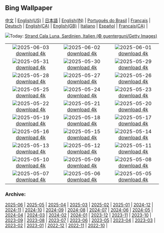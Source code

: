 ## Bing Wallpaper
[中文](README.md) |                     [English(US)](en-US.md) |                     [日本語](ja-JP.md) |                     [English(IN)](en-IN.md) |                     [Português do Brasil](pt-BR.md) |                     [Français](fr-FR.md) |                     [Deutsch](de-DE.md) |                     [English(CA)](en-CA.md) |                     [English(GB)](en-GB.md) |                     [Italiano](it-IT.md) |                     [Español](es-ES.md) |                     [Français(CA)](fr-CA.md) |                    

![](https://www.bing.com/th?id=OHR.CalaLuna_DE-DE8318114983_UHD.jpg&w=1000)Today: [Strand Cala Luna, Sardinien, Italien (© guenterguni/Getty Images)](https://www.bing.com/th?id=OHR.CalaLuna_DE-DE8318114983_UHD.jpg)

|      |      |      |
| :----: | :----: | :----: |
|![](https://www.bing.com/th?id=OHR.BicyclesUtrecht_DE-DE4256517633_UHD.jpg&pid=hp&w=384&h=216&rs=1&c=4)2025-06-03 [download 4k](https://www.bing.com/th?id=OHR.BicyclesUtrecht_DE-DE4256517633_UHD.jpg)|![](https://www.bing.com/th?id=OHR.ChickAhnepark_DE-DE9261263631_UHD.jpg&pid=hp&w=384&h=216&rs=1&c=4)2025-06-02 [download 4k](https://www.bing.com/th?id=OHR.ChickAhnepark_DE-DE9261263631_UHD.jpg)|![](https://www.bing.com/th?id=OHR.GrandeTerreReef_DE-DE5368451110_UHD.jpg&pid=hp&w=384&h=216&rs=1&c=4)2025-06-01 [download 4k](https://www.bing.com/th?id=OHR.GrandeTerreReef_DE-DE5368451110_UHD.jpg)|
|![](https://www.bing.com/th?id=OHR.SwedenReserve_DE-DE3687449792_UHD.jpg&pid=hp&w=384&h=216&rs=1&c=4)2025-05-31 [download 4k](https://www.bing.com/th?id=OHR.SwedenReserve_DE-DE3687449792_UHD.jpg)|![](https://www.bing.com/th?id=OHR.LittlePigeonRiver_DE-DE2665002576_UHD.jpg&pid=hp&w=384&h=216&rs=1&c=4)2025-05-30 [download 4k](https://www.bing.com/th?id=OHR.LittlePigeonRiver_DE-DE2665002576_UHD.jpg)|![](https://www.bing.com/th?id=OHR.GoetheSchiller_DE-DE0833691040_UHD.jpg&pid=hp&w=384&h=216&rs=1&c=4)2025-05-29 [download 4k](https://www.bing.com/th?id=OHR.GoetheSchiller_DE-DE0833691040_UHD.jpg)|
|![](https://www.bing.com/th?id=OHR.KelpOtter_DE-DE1256617925_UHD.jpg&pid=hp&w=384&h=216&rs=1&c=4)2025-05-28 [download 4k](https://www.bing.com/th?id=OHR.KelpOtter_DE-DE1256617925_UHD.jpg)|![](https://www.bing.com/th?id=OHR.MonaValePool_DE-DE2862421756_UHD.jpg&pid=hp&w=384&h=216&rs=1&c=4)2025-05-27 [download 4k](https://www.bing.com/th?id=OHR.MonaValePool_DE-DE2862421756_UHD.jpg)|![](https://www.bing.com/th?id=OHR.Arashiyama2025_DE-DE6569977297_UHD.jpg&pid=hp&w=384&h=216&rs=1&c=4)2025-05-26 [download 4k](https://www.bing.com/th?id=OHR.Arashiyama2025_DE-DE6569977297_UHD.jpg)|
|![](https://www.bing.com/th?id=OHR.ButchartFlowers_DE-DE6034854764_UHD.jpg&pid=hp&w=384&h=216&rs=1&c=4)2025-05-25 [download 4k](https://www.bing.com/th?id=OHR.ButchartFlowers_DE-DE6034854764_UHD.jpg)|![](https://www.bing.com/th?id=OHR.JotunheimenPark_DE-DE8444693160_UHD.jpg&pid=hp&w=384&h=216&rs=1&c=4)2025-05-24 [download 4k](https://www.bing.com/th?id=OHR.JotunheimenPark_DE-DE8444693160_UHD.jpg)|![](https://www.bing.com/th?id=OHR.ButterflyTurtle_DE-DE3016646216_UHD.jpg&pid=hp&w=384&h=216&rs=1&c=4)2025-05-23 [download 4k](https://www.bing.com/th?id=OHR.ButterflyTurtle_DE-DE3016646216_UHD.jpg)|
|![](https://www.bing.com/th?id=OHR.BaobabAvenue_DE-DE3139251925_UHD.jpg&pid=hp&w=384&h=216&rs=1&c=4)2025-05-22 [download 4k](https://www.bing.com/th?id=OHR.BaobabAvenue_DE-DE3139251925_UHD.jpg)|![](https://www.bing.com/th?id=OHR.SongyangTeaGarden_DE-DE9062718883_UHD.jpg&pid=hp&w=384&h=216&rs=1&c=4)2025-05-21 [download 4k](https://www.bing.com/th?id=OHR.SongyangTeaGarden_DE-DE9062718883_UHD.jpg)|![](https://www.bing.com/th?id=OHR.HoneyBeeLavender_DE-DE5467752918_UHD.jpg&pid=hp&w=384&h=216&rs=1&c=4)2025-05-20 [download 4k](https://www.bing.com/th?id=OHR.HoneyBeeLavender_DE-DE5467752918_UHD.jpg)|
|![](https://www.bing.com/th?id=OHR.MountHamilton_DE-DE9789117728_UHD.jpg&pid=hp&w=384&h=216&rs=1&c=4)2025-05-19 [download 4k](https://www.bing.com/th?id=OHR.MountHamilton_DE-DE9789117728_UHD.jpg)|![](https://www.bing.com/th?id=OHR.BerlinHistoryMuseum_DE-DE3052163032_UHD.jpg&pid=hp&w=384&h=216&rs=1&c=4)2025-05-18 [download 4k](https://www.bing.com/th?id=OHR.BerlinHistoryMuseum_DE-DE3052163032_UHD.jpg)|![](https://www.bing.com/th?id=OHR.VeniceLagoon_DE-DE3294862125_UHD.jpg&pid=hp&w=384&h=216&rs=1&c=4)2025-05-17 [download 4k](https://www.bing.com/th?id=OHR.VeniceLagoon_DE-DE3294862125_UHD.jpg)|
|![](https://www.bing.com/th?id=OHR.GreenMacaw_DE-DE4297947779_UHD.jpg&pid=hp&w=384&h=216&rs=1&c=4)2025-05-16 [download 4k](https://www.bing.com/th?id=OHR.GreenMacaw_DE-DE4297947779_UHD.jpg)|![](https://www.bing.com/th?id=OHR.LondonParliament_DE-DE1178909686_UHD.jpg&pid=hp&w=384&h=216&rs=1&c=4)2025-05-15 [download 4k](https://www.bing.com/th?id=OHR.LondonParliament_DE-DE1178909686_UHD.jpg)|![](https://www.bing.com/th?id=OHR.SardiniaFlavia_DE-DE3762608321_UHD.jpg&pid=hp&w=384&h=216&rs=1&c=4)2025-05-14 [download 4k](https://www.bing.com/th?id=OHR.SardiniaFlavia_DE-DE3762608321_UHD.jpg)|
|![](https://www.bing.com/th?id=OHR.TorresChile_DE-DE8890780027_UHD.jpg&pid=hp&w=384&h=216&rs=1&c=4)2025-05-13 [download 4k](https://www.bing.com/th?id=OHR.TorresChile_DE-DE8890780027_UHD.jpg)|![](https://www.bing.com/th?id=OHR.IrisGarden_DE-DE8196648954_UHD.jpg&pid=hp&w=384&h=216&rs=1&c=4)2025-05-12 [download 4k](https://www.bing.com/th?id=OHR.IrisGarden_DE-DE8196648954_UHD.jpg)|![](https://www.bing.com/th?id=OHR.LeopardMother_DE-DE4781516786_UHD.jpg&pid=hp&w=384&h=216&rs=1&c=4)2025-05-11 [download 4k](https://www.bing.com/th?id=OHR.LeopardMother_DE-DE4781516786_UHD.jpg)|
|![](https://www.bing.com/th?id=OHR.HeidelbergSpring_DE-DE1255336849_UHD.jpg&pid=hp&w=384&h=216&rs=1&c=4)2025-05-10 [download 4k](https://www.bing.com/th?id=OHR.HeidelbergSpring_DE-DE1255336849_UHD.jpg)|![](https://www.bing.com/th?id=OHR.CuteChameleon_DE-DE1145473262_UHD.jpg&pid=hp&w=384&h=216&rs=1&c=4)2025-05-09 [download 4k](https://www.bing.com/th?id=OHR.CuteChameleon_DE-DE1145473262_UHD.jpg)|![](https://www.bing.com/th?id=OHR.RhyoliteDonkeys_DE-DE0880172671_UHD.jpg&pid=hp&w=384&h=216&rs=1&c=4)2025-05-08 [download 4k](https://www.bing.com/th?id=OHR.RhyoliteDonkeys_DE-DE0880172671_UHD.jpg)|
|![](https://www.bing.com/th?id=OHR.DunluceIreland_DE-DE2678397911_UHD.jpg&pid=hp&w=384&h=216&rs=1&c=4)2025-05-07 [download 4k](https://www.bing.com/th?id=OHR.DunluceIreland_DE-DE2678397911_UHD.jpg)|![](https://www.bing.com/th?id=OHR.FlyoverNamibia_DE-DE0196935378_UHD.jpg&pid=hp&w=384&h=216&rs=1&c=4)2025-05-06 [download 4k](https://www.bing.com/th?id=OHR.FlyoverNamibia_DE-DE0196935378_UHD.jpg)|![](https://www.bing.com/th?id=OHR.YohoNP_DE-DE0247251687_UHD.jpg&pid=hp&w=384&h=216&rs=1&c=4)2025-05-05 [download 4k](https://www.bing.com/th?id=OHR.YohoNP_DE-DE0247251687_UHD.jpg)|


### Archive:
[2025-06](archive/de-DE/202506/README.md) | [2025-05](archive/de-DE/202505/README.md) | [2025-04](archive/de-DE/202504/README.md) | [2025-03](archive/de-DE/202503/README.md) | [2025-02](archive/de-DE/202502/README.md) | [2025-01](archive/de-DE/202501/README.md) | [2024-12](archive/de-DE/202412/README.md) | [2024-11](archive/de-DE/202411/README.md) | [2024-10](archive/de-DE/202410/README.md) | [2024-09](archive/de-DE/202409/README.md) | [2024-08](archive/de-DE/202408/README.md) | [2024-07](archive/de-DE/202407/README.md) | [2024-06](archive/de-DE/202406/README.md) | [2024-05](archive/de-DE/202405/README.md) | [2024-04](archive/de-DE/202404/README.md) | [2024-03](archive/de-DE/202403/README.md) | [2024-02](archive/de-DE/202402/README.md) | [2024-01](archive/de-DE/202401/README.md) | [2023-12](archive/de-DE/202312/README.md) | [2023-11](archive/de-DE/202311/README.md) | [2023-10](archive/de-DE/202310/README.md) | [2023-09](archive/de-DE/202309/README.md) | [2023-08](archive/de-DE/202308/README.md) | [2023-07](archive/de-DE/202307/README.md) | [2023-06](archive/de-DE/202306/README.md) | [2023-05](archive/de-DE/202305/README.md) | [2023-04](archive/de-DE/202304/README.md) | [2023-03](archive/de-DE/202303/README.md) | [2023-02](archive/de-DE/202302/README.md) | [2023-01](archive/de-DE/202301/README.md) | [2022-12](archive/de-DE/202212/README.md) | [2022-11](archive/de-DE/202211/README.md) | [2022-10](archive/de-DE/202210/README.md) | 